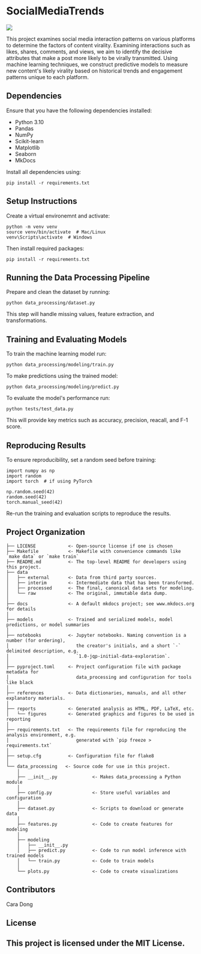 # SocialMediaTrends

<a target="_blank" href="https://cookiecutter-data-science.drivendata.org/">
    <img src="https://img.shields.io/badge/CCDS-Project%20template-328F97?logo=cookiecutter" />
</a>

This project examines social media interaction patterns on various platforms to determine the factors of content virality. Examining interactions such as likes, shares, comments, and views, we aim to identify the decisive attributes that make a post more likely to be virally transmitted. Using machine learning techniques, we construct predictive models to measure new content's likely virality based on historical trends and engagement patterns unique to each platform.

## Dependencies

Ensure that you have the following dependencies installed: 
- Python 3.10
- Pandas
- NumPy
- Scikit-learn
- Matplotlib
- Seaborn
- MkDocs

Install all dependencies using:

    pip install -r requirements.txt

## Setup Instructions

Create a virtual environemnt and activate:

    python -m venv venv  
    source venv/bin/activate  # Mac/Linux  
    venv\Scripts\activate  # Windows  

Then install required packages:

    pip install -r requirements.txt

## Running the Data Processing Pipeline

Prepare and clean the dataset by running:

    python data_processing/dataset.py
    
This step will handle missing values, feature extraction, and transformations.

## Training and Evaluating Models

To train the machine learning model run:

    python data_processing/modeling/train.py

To make predictions using the trained model:

    python data_processing/modeling/predict.py

To evaluate the model's performance run:

    python tests/test_data.py

This will provide key metrics such as accuracy, precision, reacall, and F-1 score.

## Reproducing Results

To ensure reproducibility, set a random seed before training:

    import numpy as np
    import random
    import torch  # if using PyTorch
    
    np.random.seed(42)
    random.seed(42)
    torch.manual_seed(42)

Re-run the training and evaluation scripts to reproduce the results.

## Project Organization

```
├── LICENSE            <- Open-source license if one is chosen
├── Makefile           <- Makefile with convenience commands like `make data` or `make train`
├── README.md          <- The top-level README for developers using this project.
├── data
│   ├── external       <- Data from third party sources.
│   ├── interim        <- Intermediate data that has been transformed.
│   ├── processed      <- The final, canonical data sets for modeling.
│   └── raw            <- The original, immutable data dump.
│
├── docs               <- A default mkdocs project; see www.mkdocs.org for details
│
├── models             <- Trained and serialized models, model predictions, or model summaries
│
├── notebooks          <- Jupyter notebooks. Naming convention is a number (for ordering),
│                         the creator's initials, and a short `-` delimited description, e.g.
│                         `1.0-jqp-initial-data-exploration`.
│
├── pyproject.toml     <- Project configuration file with package metadata for 
│                         data_processing and configuration for tools like black
│
├── references         <- Data dictionaries, manuals, and all other explanatory materials.
│
├── reports            <- Generated analysis as HTML, PDF, LaTeX, etc.
│   └── figures        <- Generated graphics and figures to be used in reporting
│
├── requirements.txt   <- The requirements file for reproducing the analysis environment, e.g.
│                         generated with `pip freeze > requirements.txt`
│
├── setup.cfg          <- Configuration file for flake8
│
└── data_processing   <- Source code for use in this project.
    │
    ├── __init__.py             <- Makes data_processing a Python module
    │
    ├── config.py               <- Store useful variables and configuration
    │
    ├── dataset.py              <- Scripts to download or generate data
    │
    ├── features.py             <- Code to create features for modeling
    │
    ├── modeling                
    │   ├── __init__.py 
    │   ├── predict.py          <- Code to run model inference with trained models          
    │   └── train.py            <- Code to train models
    │
    └── plots.py                <- Code to create visualizations
```
## Contributors 
Cara Dong

## License
This project is licensed under the MIT License.
--------

